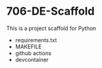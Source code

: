 # 706-DE-Scaffold
This is a project scaffold for Python
- requirements.txt
- MAKEFILE
- github actions
- devcontainer
